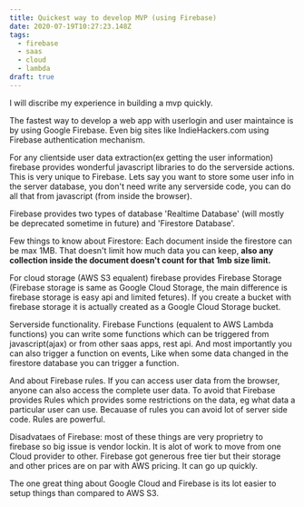 ```yaml
---
title: Quickest way to develop MVP (using Firebase)
date: 2020-07-19T10:27:23.148Z
tags:
  - firebase
  - saas
  - cloud
  - lambda
draft: true
---
```

I will discribe my experience in building a mvp quickly.

The fastest way to develop a web app with userlogin and user maintaince is by using Google Firebase. Even big sites like IndieHackers.com using Firebase authentication mechanism.

For any clientside user data extraction(ex getting the user information) firebase provides wonderful javascript libraries to do the serverside actions. This is very unique to Firebase. Lets say you want to store some user info in the server database, you don't need write any serverside code, you can do all that from javascript (from inside the browser).

Firebase provides two types of database 'Realtime Database' (will mostly be deprecated sometime in future) and 'Firestore Database'. 

Few things to know about Firestore: Each document inside the firestore can be max 1MB. That doesn't limit how much data you can keep, **also any collection inside the document doesn't count for that 1mb size limit.**

For cloud storage (AWS S3 equalent) firebase provides Firebase Storage (Firebase storage is same as Google Cloud Storage, the main difference is firebase storage is easy api and limited fetures). If you create a bucket with firebase storage it is actually created as a Google Cloud Storage bucket.

Serverside functionality. Firebase Functions (equalent to AWS Lambda functions) you can write some functions which can be triggered from javascript(ajax) or from other saas apps, rest api. And most importantly you can also trigger a function on events, Like when some data changed in the firestore database you can trigger a function.

And about Firebase rules. If you can access user data from the browser, anyone can also access the complete user data. To avoid that Firebase provides Rules which provides some restrictions on the data, eg what data a particular user can use. Becauase of rules you can avoid lot of server side code. Rules are powerful.



Disadvataes of Firebase: most of these things are very proprietry to firebase so big issue is vendor lockin. It is alot of work to move from one Cloud provider to other. Firebase got generous free tier but their storage and other prices are on par with AWS pricing. It can go up quickly.

The one great thing about Google Cloud and Firebase is its lot easier to setup things than compared to AWS S3.